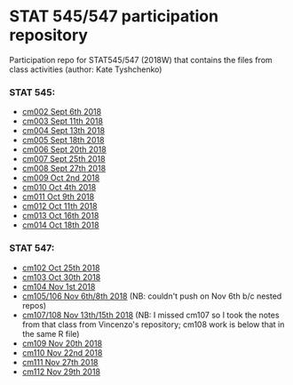 # STAT 545/547 participation repository 
Participation repo for STAT545/547 (2018W) that contains the files from class activities (author: Kate Tyshchenko)

### STAT 545:
- [cm002 Sept 6th 2018](https://github.com/Kate96/STAT545_participation/tree/master/cm002)
- [cm003 Sept 11th 2018](https://github.com/Kate96/STAT545_participation/tree/master/cm003)
- [cm004 Sept 13th 2018](https://github.com/Kate96/STAT545_participation/tree/master/cm004)
- [cm005 Sept 18th 2018](https://github.com/Kate96/STAT545_participation/tree/master/cm005)
- [cm006 Sept 20th 2018](https://github.com/Kate96/STAT545_participation/tree/master/cm006)
- [cm007 Sept 25th 2018](https://github.com/Kate96/STAT545_participation/tree/master/cm007)
- [cm008 Sept 27th 2018](https://github.com/Kate96/STAT545_participation/tree/master/cm008)
- [cm009 Oct 2nd 2018](https://github.com/Kate96/STAT545_participation/tree/master/cm009)
- [cm010 Oct 4th 2018](https://github.com/Kate96/STAT545_participation/tree/master/cm010)
- [cm011 Oct 9th 2018](https://github.com/Kate96/STAT545_participation/tree/master/cm011)
- [cm012 Oct 11th 2018](https://github.com/Kate96/STAT545_participation/tree/master/cm012)
- [cm013 Oct 16th 2018](https://github.com/Kate96/STAT545_participation/tree/master/cm013)
- [cm014 Oct 18th 2018](https://github.com/Kate96/STAT545_participation/tree/master/cm014)

### STAT 547:
- [cm102 Oct 25th 2018](https://github.com/Kate96/STAT545_participation/tree/master/cm102)
- [cm103 Oct 30th 2018](https://github.com/Kate96/STAT545_participation/tree/master/cm103)
- [cm104 Nov 1st 2018](https://github.com/Kate96/STAT545_participation/tree/master/cm104)
- [cm105/106 Nov 6th/8th 2018](https://github.com/Kate96/STAT545_participation/tree/master/cm105_106) (NB: couldn't push on Nov 6th b/c nested repos)
- [cm107/108 Nov 13th/15th 2018](https://github.com/Kate96/STAT545_participation/tree/master/cm107_108) (NB: I missed cm107 so I took the notes from that class from Vincenzo's repository; cm108 work is below that in the same R file)
- [cm109 Nov 20th 2018](https://github.com/Kate96/STAT545_participation/tree/master/cm109/cm109-automation_examples)
- [cm110 Nov 22nd 2018](https://github.com/Kate96/STAT545_participation/tree/master/cm110/word_histogram)
- [cm111 Nov 27th 2018](https://github.com/Kate96/STAT545_participation/tree/master/cm111)
- [cm112 Nov 29th 2018](https://github.com/Kate96/STAT545_participation/tree/master/cm112)

